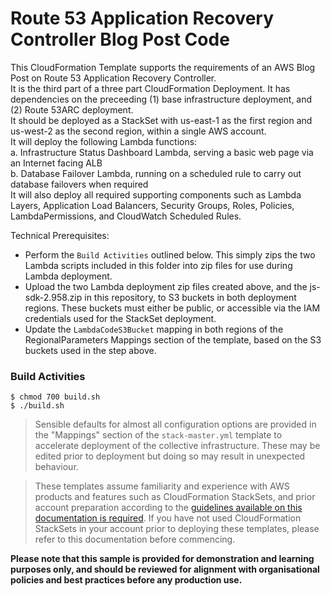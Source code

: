 # Route 53 Application Recovery Controller Blog Post Code

This CloudFormation Template supports the requirements of an AWS Blog Post on Route 53 Application Recovery Controller.  
It is the third part of a three part CloudFormation Deployment.  It has dependencies on the preceeding (1) base infrastructure deployment, and (2) Route 53ARC deployment.  
It should be deployed as a StackSet with us-east-1 as the first region and us-west-2 as the second region, within a single AWS account.  
It will deploy the following Lambda functions:  
a. Infrastructure Status Dashboard Lambda, serving a basic web page via an Internet facing ALB  
b. Database Failover Lambda, running on a scheduled rule to carry out database failovers when required  
It will also deploy all required supporting components such as Lambda Layers, Application Load Balancers, Security Groups, Roles, Policies, LambdaPermissions, and CloudWatch Scheduled Rules.  

Technical Prerequisites:
* Perform the `Build Activities` outlined below.  This simply zips the two Lambda scripts included in this folder into zip files for use during Lambda deployment.
* Upload the two Lambda deployment zip files created above, and the js-sdk-2.958.zip in this repository, to S3 buckets in both deployment regions.  These buckets must either be public, or accessible via the IAM credentials used for the StackSet deployment.
* Update the `LambdaCodeS3Bucket` mapping in both regions of the RegionalParameters Mappings section of the template, based on the S3 buckets used in the step above.

### Build Activities
```
$ chmod 700 build.sh
$ ./build.sh
```

> Sensible defaults for almost all configuration options are provided in the "Mappings" section of the `stack-master.yml` template to accelerate deployment of the collective infrastructure. These may be edited prior to deployment but doing so may result in unexpected behaviour.

> These templates assume familiarity and experience with AWS products and features such as CloudFormation StackSets, and prior account preparation according to the [guidelines available on this documentation is required](https://docs.aws.amazon.com/AWSCloudFormation/latest/UserGuide/stacksets-prereqs-self-managed.html).  If you have not used CloudFormation StackSets in your account prior to deploying these templates, please refer to this documentation before commencing.

**Please note that this sample is provided for demonstration and learning purposes only, and should be reviewed for alignment with organisational policies and best practices before any production use.**
